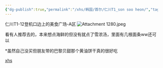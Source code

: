 ```yaml
---
{"dg-publish":true,"permalink":"/xhs/韩国/首尔/仁川T1_son soo heon/","tags":["rednote","首尔"],"created":"2024-09-11","updated":"2025-04-13T21:26:06.420+08:00"}
---
```


仁川T1-12登机口边上的美食广场-A区
![Attachment 1280.jpeg](/img/user/xhs/%E9%9F%A9%E5%9B%BD/%E9%A6%96%E5%B0%94/photo-%E9%A6%96%E5%B0%94/Attachment%201280.jpeg)

看有人推荐去的，本来想点海鲜的但没有就点了雪浓汤，里面有几根面条ww还可以

*虽然自己没买但朋友带的巴黎贝甜那个黄油饼干真的很好吃

[xhs](https://www.xiaohongshu.com/explore/672a6887000000003c017f73?xsec_token=ABD3ui-4sBoQI1Ae4AKTfOp2m6AIsshSgPshGPhTA3NA0=&xsec_source=pc_user)
